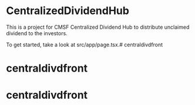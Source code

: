 # CentralizedDividendHub

This is a project for CMSF Centralized Dividend Hub to distribute unclaimed dividend to the investors.

To get started, take a look at src/app/page.tsx.# centraldivdfront
# centraldivdfront
# centraldivdfront
